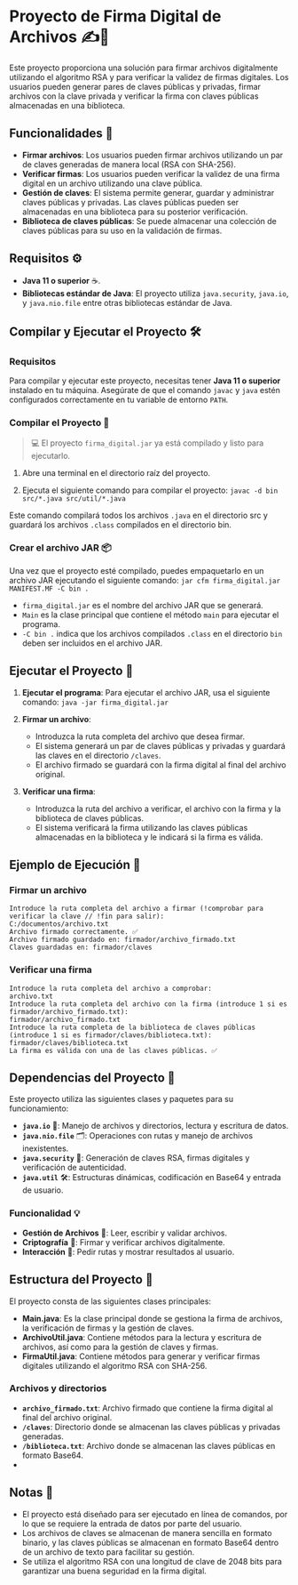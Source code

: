 
# Proyecto de Firma Digital de Archivos ✍️🔐

Este proyecto proporciona una solución para firmar archivos digitalmente utilizando el algoritmo RSA y para verificar la validez de firmas digitales. Los usuarios pueden generar pares de claves públicas y privadas, firmar archivos con la clave privada y verificar la firma con claves públicas almacenadas en una biblioteca.

## Funcionalidades 🎯

- **Firmar archivos**: Los usuarios pueden firmar archivos utilizando un par de claves generadas de manera local (RSA con SHA-256).
- **Verificar firmas**: Los usuarios pueden verificar la validez de una firma digital en un archivo utilizando una clave pública.
- **Gestión de claves**: El sistema permite generar, guardar y administrar claves públicas y privadas. Las claves públicas pueden ser almacenadas en una biblioteca para su posterior verificación.
- **Biblioteca de claves públicas**: Se puede almacenar una colección de claves públicas para su uso en la validación de firmas.

## Requisitos ⚙️

- **Java 11 o superior** ☕.
- **Bibliotecas estándar de Java**: El proyecto utiliza `java.security`, `java.io`, y `java.nio.file` entre otras bibliotecas estándar de Java.

## Compilar y Ejecutar el Proyecto 🛠️

### Requisitos

Para compilar y ejecutar este proyecto, necesitas tener **Java 11 o superior** instalado en tu máquina. Asegúrate de que el comando `javac` y `java` estén configurados correctamente en tu variable de entorno `PATH`.

### Compilar el Proyecto 📝
> 💻 El proyecto `firma_digital.jar` ya está compilado y listo para ejecutarlo.

1. Abre una terminal en el directorio raíz del proyecto.

2. Ejecuta el siguiente comando para compilar el proyecto:
`javac -d bin src/*.java src/util/*.java`

Este comando compilará todos los archivos `.java` en el directorio src y guardará los archivos `.class` compilados en el directorio bin.

### Crear el archivo JAR 📦
Una vez que el proyecto esté compilado, puedes empaquetarlo en un archivo JAR ejecutando el siguiente comando: `jar cfm firma_digital.jar MANIFEST.MF -C bin .`

- `firma_digital.jar` es el nombre del archivo JAR que se generará.
- `Main` es la clase principal que contiene el método `main` para ejecutar el programa.
- `-C bin .` indica que los archivos compilados `.class` en el directorio `bin` deben ser incluidos en el archivo JAR.

## Ejecutar el Proyecto 🚀

1. **Ejecutar el programa**: Para ejecutar el archivo JAR, usa el siguiente comando: `java -jar firma_digital.jar`
   
2. **Firmar un archivo**:
   - Introduzca la ruta completa del archivo que desea firmar.
   - El sistema generará un par de claves públicas y privadas y guardará las claves en el directorio `/claves`.
   - El archivo firmado se guardará con la firma digital al final del archivo original.
   
3. **Verificar una firma**:
   - Introduzca la ruta del archivo a verificar, el archivo con la firma y la biblioteca de claves públicas.
   - El sistema verificará la firma utilizando las claves públicas almacenadas en la biblioteca y le indicará si la firma es válida.

## Ejemplo de Ejecución 🎥

### Firmar un archivo

```
Introduce la ruta completa del archivo a firmar (!comprobar para verificar la clave // !fin para salir):
C:/documentos/archivo.txt
Archivo firmado correctamente. ✅
Archivo firmado guardado en: firmador/archivo_firmado.txt
Claves guardadas en: firmador/claves
```

### Verificar una firma

```
Introduce la ruta completa del archivo a comprobar:
archivo.txt
Introduce la ruta completa del archivo con la firma (introduce 1 si es firmador/archivo_firmado.txt):
firmador/archivo_firmado.txt
Introduce la ruta completa de la biblioteca de claves públicas (introduce 1 si es firmador/claves/biblioteca.txt):
firmador/claves/biblioteca.txt
La firma es válida con una de las claves públicas. ✅
```
## Dependencias del Proyecto 🌟

Este proyecto utiliza las siguientes clases y paquetes para su funcionamiento:

- **`java.io`** 📂: Manejo de archivos y directorios, lectura y escritura de datos.  
- **`java.nio.file`** 🗂️: Operaciones con rutas y manejo de archivos inexistentes.  
- **`java.security`** 🔐: Generación de claves RSA, firmas digitales y verificación de autenticidad.  
- **`java.util`** 🛠️: Estructuras dinámicas, codificación en Base64 y entrada de usuario.  

### Funcionalidad 💡
- **Gestión de Archivos** 📁: Leer, escribir y validar archivos.  
- **Criptografía** 🔑: Firmar y verificar archivos digitalmente.  
- **Interacción** 🤝: Pedir rutas y mostrar resultados al usuario.    

## Estructura del Proyecto 📂

El proyecto consta de las siguientes clases principales:

- **Main.java**: Es la clase principal donde se gestiona la firma de archivos, la verificación de firmas y la gestión de claves.
- **ArchivoUtil.java**: Contiene métodos para la lectura y escritura de archivos, así como para la gestión de claves y firmas.
- **FirmaUtil.java**: Contiene métodos para generar y verificar firmas digitales utilizando el algoritmo RSA con SHA-256.

### Archivos y directorios

- **`archivo_firmado.txt`**: Archivo firmado que contiene la firma digital al final del archivo original.
- **`/claves`**: Directorio donde se almacenan las claves públicas y privadas generadas.
- **`/biblioteca.txt`**: Archivo donde se almacenan las claves públicas en formato Base64.
- 
## Notas 📌

- El proyecto está diseñado para ser ejecutado en línea de comandos, por lo que se requiere la entrada de datos por parte del usuario.
- Los archivos de claves se almacenan de manera sencilla en formato binario, y las claves públicas se almacenan en formato Base64 dentro de un archivo de texto para facilitar su gestión.
- Se utiliza el algoritmo RSA con una longitud de clave de 2048 bits para garantizar una buena seguridad en la firma digital.